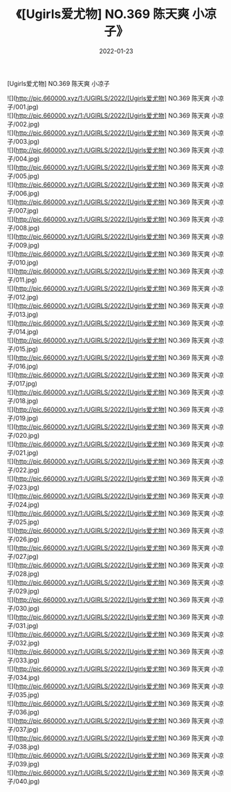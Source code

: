 ﻿---
layout: post
title:  《[Ugirls爱尤物] NO.369 陈天爽 小凉子》
date:   2022-01-23
img: http://pic.660000.xyz/1:/UGIRLS/2022/[Ugirls爱尤物] NO.369 陈天爽 小凉子/000.jpg
categories: [美女, 清纯, 唯美]
---

[Ugirls爱尤物] NO.369 陈天爽 小凉子

 ![](http://pic.660000.xyz/1:/UGIRLS/2022/[Ugirls爱尤物] NO.369 陈天爽 小凉子/001.jpg) <br>![](http://pic.660000.xyz/1:/UGIRLS/2022/[Ugirls爱尤物] NO.369 陈天爽 小凉子/002.jpg) <br>![](http://pic.660000.xyz/1:/UGIRLS/2022/[Ugirls爱尤物] NO.369 陈天爽 小凉子/003.jpg) <br>![](http://pic.660000.xyz/1:/UGIRLS/2022/[Ugirls爱尤物] NO.369 陈天爽 小凉子/004.jpg) <br>![](http://pic.660000.xyz/1:/UGIRLS/2022/[Ugirls爱尤物] NO.369 陈天爽 小凉子/005.jpg) <br>![](http://pic.660000.xyz/1:/UGIRLS/2022/[Ugirls爱尤物] NO.369 陈天爽 小凉子/006.jpg) <br>![](http://pic.660000.xyz/1:/UGIRLS/2022/[Ugirls爱尤物] NO.369 陈天爽 小凉子/007.jpg) <br>![](http://pic.660000.xyz/1:/UGIRLS/2022/[Ugirls爱尤物] NO.369 陈天爽 小凉子/008.jpg) <br>![](http://pic.660000.xyz/1:/UGIRLS/2022/[Ugirls爱尤物] NO.369 陈天爽 小凉子/009.jpg) <br>![](http://pic.660000.xyz/1:/UGIRLS/2022/[Ugirls爱尤物] NO.369 陈天爽 小凉子/010.jpg) <br>![](http://pic.660000.xyz/1:/UGIRLS/2022/[Ugirls爱尤物] NO.369 陈天爽 小凉子/011.jpg) <br>![](http://pic.660000.xyz/1:/UGIRLS/2022/[Ugirls爱尤物] NO.369 陈天爽 小凉子/012.jpg) <br>![](http://pic.660000.xyz/1:/UGIRLS/2022/[Ugirls爱尤物] NO.369 陈天爽 小凉子/013.jpg) <br>![](http://pic.660000.xyz/1:/UGIRLS/2022/[Ugirls爱尤物] NO.369 陈天爽 小凉子/014.jpg) <br>![](http://pic.660000.xyz/1:/UGIRLS/2022/[Ugirls爱尤物] NO.369 陈天爽 小凉子/015.jpg) <br>![](http://pic.660000.xyz/1:/UGIRLS/2022/[Ugirls爱尤物] NO.369 陈天爽 小凉子/016.jpg) <br>![](http://pic.660000.xyz/1:/UGIRLS/2022/[Ugirls爱尤物] NO.369 陈天爽 小凉子/017.jpg) <br>![](http://pic.660000.xyz/1:/UGIRLS/2022/[Ugirls爱尤物] NO.369 陈天爽 小凉子/018.jpg) <br>![](http://pic.660000.xyz/1:/UGIRLS/2022/[Ugirls爱尤物] NO.369 陈天爽 小凉子/019.jpg) <br>![](http://pic.660000.xyz/1:/UGIRLS/2022/[Ugirls爱尤物] NO.369 陈天爽 小凉子/020.jpg) <br>![](http://pic.660000.xyz/1:/UGIRLS/2022/[Ugirls爱尤物] NO.369 陈天爽 小凉子/021.jpg) <br>![](http://pic.660000.xyz/1:/UGIRLS/2022/[Ugirls爱尤物] NO.369 陈天爽 小凉子/022.jpg) <br>![](http://pic.660000.xyz/1:/UGIRLS/2022/[Ugirls爱尤物] NO.369 陈天爽 小凉子/023.jpg) <br>![](http://pic.660000.xyz/1:/UGIRLS/2022/[Ugirls爱尤物] NO.369 陈天爽 小凉子/024.jpg) <br>![](http://pic.660000.xyz/1:/UGIRLS/2022/[Ugirls爱尤物] NO.369 陈天爽 小凉子/025.jpg) <br>![](http://pic.660000.xyz/1:/UGIRLS/2022/[Ugirls爱尤物] NO.369 陈天爽 小凉子/026.jpg) <br>![](http://pic.660000.xyz/1:/UGIRLS/2022/[Ugirls爱尤物] NO.369 陈天爽 小凉子/027.jpg) <br>![](http://pic.660000.xyz/1:/UGIRLS/2022/[Ugirls爱尤物] NO.369 陈天爽 小凉子/028.jpg) <br>![](http://pic.660000.xyz/1:/UGIRLS/2022/[Ugirls爱尤物] NO.369 陈天爽 小凉子/029.jpg) <br>![](http://pic.660000.xyz/1:/UGIRLS/2022/[Ugirls爱尤物] NO.369 陈天爽 小凉子/030.jpg) <br>![](http://pic.660000.xyz/1:/UGIRLS/2022/[Ugirls爱尤物] NO.369 陈天爽 小凉子/031.jpg) <br>![](http://pic.660000.xyz/1:/UGIRLS/2022/[Ugirls爱尤物] NO.369 陈天爽 小凉子/032.jpg) <br>![](http://pic.660000.xyz/1:/UGIRLS/2022/[Ugirls爱尤物] NO.369 陈天爽 小凉子/033.jpg) <br>![](http://pic.660000.xyz/1:/UGIRLS/2022/[Ugirls爱尤物] NO.369 陈天爽 小凉子/034.jpg) <br>![](http://pic.660000.xyz/1:/UGIRLS/2022/[Ugirls爱尤物] NO.369 陈天爽 小凉子/035.jpg) <br>![](http://pic.660000.xyz/1:/UGIRLS/2022/[Ugirls爱尤物] NO.369 陈天爽 小凉子/036.jpg) <br>![](http://pic.660000.xyz/1:/UGIRLS/2022/[Ugirls爱尤物] NO.369 陈天爽 小凉子/037.jpg) <br>![](http://pic.660000.xyz/1:/UGIRLS/2022/[Ugirls爱尤物] NO.369 陈天爽 小凉子/038.jpg) <br>![](http://pic.660000.xyz/1:/UGIRLS/2022/[Ugirls爱尤物] NO.369 陈天爽 小凉子/039.jpg) <br>![](http://pic.660000.xyz/1:/UGIRLS/2022/[Ugirls爱尤物] NO.369 陈天爽 小凉子/040.jpg) <br>